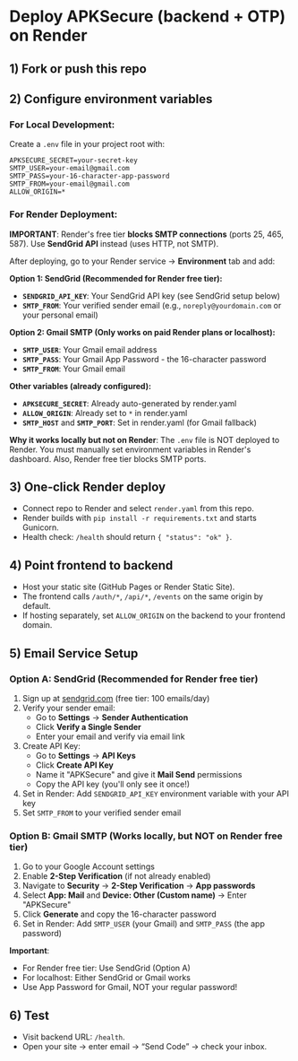 # Deploy APKSecure (backend + OTP) on Render

## 1) Fork or push this repo

## 2) Configure environment variables

### For Local Development:
Create a `.env` file in your project root with:
```env
APKSECURE_SECRET=your-secret-key
SMTP_USER=your-email@gmail.com
SMTP_PASS=your-16-character-app-password
SMTP_FROM=your-email@gmail.com
ALLOW_ORIGIN=*
```

### For Render Deployment:
**IMPORTANT**: Render's free tier **blocks SMTP connections** (ports 25, 465, 587). Use **SendGrid API** instead (uses HTTP, not SMTP).

After deploying, go to your Render service → **Environment** tab and add:

**Option 1: SendGrid (Recommended for Render free tier):**
- **`SENDGRID_API_KEY`**: Your SendGrid API key (see SendGrid setup below)
- **`SMTP_FROM`**: Your verified sender email (e.g., `noreply@yourdomain.com` or your personal email)

**Option 2: Gmail SMTP (Only works on paid Render plans or localhost):**
- **`SMTP_USER`**: Your Gmail email address
- **`SMTP_PASS`**: Your Gmail App Password - the 16-character password
- **`SMTP_FROM`**: Your Gmail email

**Other variables (already configured):**
- **`APKSECURE_SECRET`**: Already auto-generated by render.yaml
- **`ALLOW_ORIGIN`**: Already set to `*` in render.yaml
- **`SMTP_HOST`** and **`SMTP_PORT`**: Set in render.yaml (for Gmail fallback)

**Why it works locally but not on Render**: The `.env` file is NOT deployed to Render. You must manually set environment variables in Render's dashboard. Also, Render free tier blocks SMTP ports.

## 3) One‑click Render deploy
- Connect repo to Render and select `render.yaml` from this repo.
- Render builds with `pip install -r requirements.txt` and starts Gunicorn.
- Health check: `/health` should return `{ "status": "ok" }`.

## 4) Point frontend to backend
- Host your static site (GitHub Pages or Render Static Site).
- The frontend calls `/auth/*`, `/api/*`, `/events` on the same origin by default.
- If hosting separately, set `ALLOW_ORIGIN` on the backend to your frontend domain.

## 5) Email Service Setup

### Option A: SendGrid (Recommended for Render free tier)
1. Sign up at [sendgrid.com](https://sendgrid.com) (free tier: 100 emails/day)
2. Verify your sender email:
   - Go to **Settings** → **Sender Authentication**
   - Click **Verify a Single Sender**
   - Enter your email and verify via email link
3. Create API Key:
   - Go to **Settings** → **API Keys**
   - Click **Create API Key**
   - Name it "APKSecure" and give it **Mail Send** permissions
   - Copy the API key (you'll only see it once!)
4. Set in Render: Add `SENDGRID_API_KEY` environment variable with your API key
5. Set `SMTP_FROM` to your verified sender email

### Option B: Gmail SMTP (Works locally, but NOT on Render free tier)
1. Go to your Google Account settings
2. Enable **2-Step Verification** (if not already enabled)
3. Navigate to **Security** → **2-Step Verification** → **App passwords**
4. Select **App: Mail** and **Device: Other (Custom name)** → Enter "APKSecure"
5. Click **Generate** and copy the 16-character password
6. Set in Render: Add `SMTP_USER` (your Gmail) and `SMTP_PASS` (the app password)

**Important**: 
- For Render free tier: Use SendGrid (Option A)
- For localhost: Either SendGrid or Gmail works
- Use App Password for Gmail, NOT your regular password!

## 6) Test
- Visit backend URL: `/health`.
- Open your site → enter email → “Send Code” → check your inbox.
